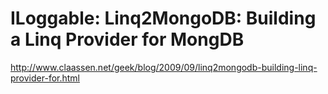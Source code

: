 <!--
id: 228231388
link: http://kevinisom.info/post/228231388/iloggable-linq2mongodb-building-a-linq-provider-for
slug: iloggable-linq2mongodb-building-a-linq-provider-for
date: Sat Oct 31 2009 09:55:59 GMT+1300 (NZDT)
raw: {"blog_name":"kevinisom","id":228231388,"post_url":"http://kevinisom.info/post/228231388/iloggable-linq2mongodb-building-a-linq-provider-for","slug":"iloggable-linq2mongodb-building-a-linq-provider-for","type":"link","date":"2009-10-30 20:55:59 GMT","timestamp":1256936159,"state":"published","format":"html","reblog_key":"W0KH9IWZ","tags":[],"short_url":"http://tmblr.co/Zw68YyDceZS","highlighted":[],"feed_item":"http://www.claassen.net/geek/blog/2009/09/linq2mongodb-building-linq-provider-for.html","from_feed_id":"650234","note_count":0,"title":"ILoggable: Linq2MongoDB: Building a Linq Provider for MongDB","url":"http://www.claassen.net/geek/blog/2009/09/linq2mongodb-building-linq-provider-for.html","description":""}
publish: 2009-10-031
tags: 
title: ILoggable: Linq2MongoDB: Building a Linq Provider for MongDB
-->


ILoggable: Linq2MongoDB: Building a Linq Provider for MongDB
============================================================

<http://www.claassen.net/geek/blog/2009/09/linq2mongodb-building-linq-provider-for.html>

